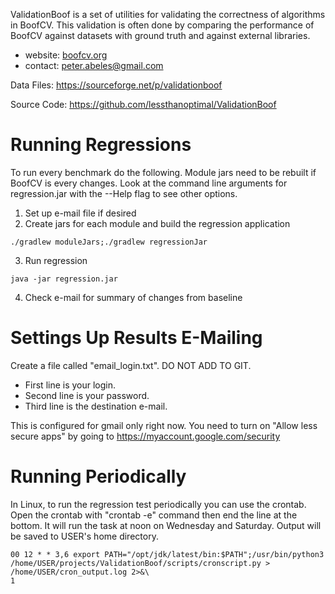 ValidationBoof is a set of utilities for validating the correctness of  algorithms in BoofCV.  This validation is often done by comparing the performance of BoofCV against datasets with ground truth and against external libraries.

* website: [boofcv.org](http://boofcv.org)
* contact: peter.abeles@gmail.com

Data Files:
https://sourceforge.net/p/validationboof

Source Code:
https://github.com/lessthanoptimal/ValidationBoof

# Running Regressions

To run every benchmark do the following. Module jars need to be rebuilt if BoofCV is every changes.
Look at the command line arguments for regression.jar with the --Help flag to see other options.

1) Set up e-mail file if desired
2) Create jars for each module and build the regression application
```
./gradlew moduleJars;./gradlew regressionJar
```
3) Run regression
```
java -jar regression.jar
```
4) Check e-mail for summary of changes from baseline


# Settings Up Results E-Mailing

Create a file called "email_login.txt". DO NOT ADD TO GIT.
* First line is your login.
* Second line is your password. 
* Third line is the destination e-mail.

This is configured for gmail only right now. You need to turn on "Allow less secure apps" by going to
https://myaccount.google.com/security

# Running Periodically

In Linux, to run the regression test periodically you can use the crontab. Open the crontab with "crontab -e"
command then end the line at the bottom. It will run the task at noon on Wednesday and Saturday. Output will
be saved to USER's home directory.

```commandline
00 12 * * 3,6 export PATH="/opt/jdk/latest/bin:$PATH";/usr/bin/python3 /home/USER/projects/ValidationBoof/scripts/cronscript.py > /home/USER/cron_output.log 2>&\
1
```
